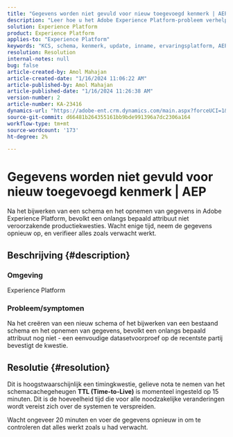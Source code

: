 ```yaml
---
title: "Gegevens worden niet gevuld voor nieuw toegevoegd kenmerk | AEP"
description: "Leer hoe u het Adobe Experience Platform-probleem verhelpt dat een nieuw gedefinieerd kenmerk niet vult. Wacht en neem de gegevens opnieuw op."
solution: Experience Platform
product: Experience Platform
applies-to: "Experience Platform"
keywords: "KCS, schema, kenmerk, update, inname, ervaringsplatform, AEP"
resolution: Resolution
internal-notes: null
bug: false
article-created-by: Amol Mahajan
article-created-date: "1/16/2024 11:06:22 AM"
article-published-by: Amol Mahajan
article-published-date: "1/16/2024 11:26:38 AM"
version-number: 2
article-number: KA-23416
dynamics-url: "https://adobe-ent.crm.dynamics.com/main.aspx?forceUCI=1&pagetype=entityrecord&etn=knowledgearticle&id=a1349644-5fb4-ee11-a569-6045bd006079"
source-git-commit: d66481b264355161bb9bde991396a7dc2306a164
workflow-type: tm+mt
source-wordcount: '173'
ht-degree: 2%

---
```


# Gegevens worden niet gevuld voor nieuw toegevoegd kenmerk | AEP


Na het bijwerken van een schema en het opnemen van gegevens in Adobe Experience Platform, bevolkt een onlangs bepaald attribuut niet veroorzakende productiekwesties. Wacht enige tijd, neem de gegevens opnieuw op, en verifieer alles zoals verwacht werkt.

## Beschrijving {#description}


### <b>Omgeving</b>

Experience Platform



### <b>Probleem/symptomen</b>

Na het creëren van een nieuw schema of het bijwerken van een bestaand schema en het opnemen van gegevens, bevolkt een onlangs bepaald attribuut nog niet - een eenvoudige datasetvoorproef op de recentste partij bevestigt de kwestie.


## Resolutie {#resolution}


Dit is hoogstwaarschijnlijk een timingkwestie, gelieve nota te nemen van het schemacachegeheugen <b>TTL (Time-to-Live)</b> is momenteel ingesteld op 15 minuten. Dit is de hoeveelheid tijd die voor alle noodzakelijke veranderingen wordt vereist zich over de systemen te verspreiden.

Wacht ongeveer 20 minuten en voer de gegevens opnieuw in om te controleren dat alles werkt zoals u had verwacht.
